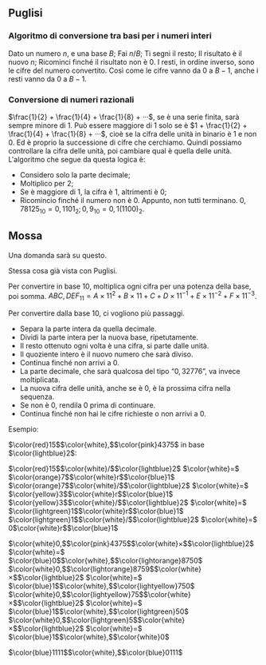 ## Puglisi

### Algoritmo di conversione tra basi per i numeri interi

Dato un numero $n$, e una base $B$;
Fai $n/B$;
Ti segni il resto;
Il risultato è il nuovo $n$;
Ricominci finché il risultato non è $0$.
I resti, in ordine inverso, sono le cifre del numero convertito.
Così come le cifre vanno da $0$ a $B-1$, anche i resti vanno da $0$ a $B-1$.

### Conversione di numeri razionali

$\frac{1}{2} + \frac{1}{4} + \frac{1}{8} + ···$, se è una serie finita, sarà sempre minore di $1$.
Può essere maggiore di $1$ solo se è $1 + \frac{1}{2} + \frac{1}{4} + \frac{1}{8} + ···$, cioè se la cifra delle unità in binario è $1$ e non $0$.
Ed è proprio la successione di cifre che cerchiamo.
Quindi possiamo controllare la cifra delle unità, poi cambiare qual è quella delle unità.
L'algoritmo che segue da questa logica è:
* Considero solo la parte decimale;
* Moltiplico per 2;
* Se è maggiore di 1, la cifra è 1, altrimenti è 0;
* Ricomincio finché il numero non è 0.
Appunto, non tutti terminano.
$0,78125_{10} = 0,1101_2; 0,9_{10} = 0,1(1100)_2$.
## Mossa

Una domanda sarà su questo.

Stessa cosa già vista con Puglisi.

Per convertire in base 10, moltiplica ogni cifra per una potenza della base, poi somma.
$ABC,DEF_{11} = A×11^2 + B×11 + C + D×11^{-1} + E×11^{-2} + F×11^{-3}$.

Per convertire dalla base 10, ci vogliono più passaggi.
* Separa la parte intera da quella decimale.
* Dividi la parte intera per la nuova base, ripetutamente.
* Il resto ottenuto ogni volta è una cifra, si parte dalle unità.
* Il quoziente intero è il nuovo numero che sarà diviso.
* Continua finché non arrivi a $0$.
* La parte decimale, che sarà qualcosa del tipo “$0,32776$”, va invece moltiplicata.
* La nuova cifra delle unità, anche se è $0$, è la prossima cifra nella sequenza.
* Se non è $0$, rendila $0$ prima di continuare.
* Continua finché non hai le cifre richieste o non arrivi a $0$.

Esempio:

$\color{red}15$$\color{white},$$\color{pink}4375$ in base $\color{lightblue}2$:

$\color{red}15$$\color{white}/$$\color{lightblue}2$ $\color{white}=$ $\color{orange}7$$\color{white}r$$\color{blue}1$
$\color{orange}7$$\color{white}/$$\color{lightblue}2$ $\color{white}=$ $\color{yellow}3$$\color{white}r$$\color{blue}1$
$\color{yellow}3$$\color{white}/$$\color{lightblue}2$ $\color{white}=$ $\color{lightgreen}1$$\color{white}r$$\color{blue}1$
$\color{lightgreen}1$$\color{white}/$$\color{lightblue}2$ $\color{white}=$ 0$\color{white}r$$\color{blue}1$

$\color{white}0,$$\color{pink}4375$$\color{white}×$$\color{lightblue}2$ $\color{white}=$ $\color{blue}0$$\color{white},$$\color{lightorange}8750$
$\color{white}0,$$\color{lightorange}8759$$\color{white}×$$\color{lightblue}2$ $\color{white}=$ $\color{blue}1$$\color{white},$$\color{lightyellow}750$
$\color{white}0,$$\color{lightyellow}75$$\color{white}×$$\color{lightblue}2$ $\color{white}=$ $\color{blue}1$$\color{white},$$\color{lightgreen}50$
$\color{white}0,$$\color{lightgreen}5$$\color{white}×$$\color{lightblue}2$ $\color{white}=$ $\color{blue}1$$\color{white},$$\color{white}0$

$\color{blue}1111$$\color{white},$$\color{blue}0111$